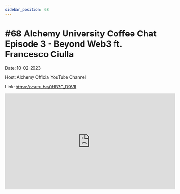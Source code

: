```yaml
---
sidebar_position: 68
---
```


# #68 Alchemy University Coffee Chat Episode 3 - Beyond Web3 ft. Francesco Ciulla

Date: 10-02-2023

Host: Alchemy Official YouTube Channel

Link: https://youtu.be/0HB7C_D9VII

<iframe width="560" height="315" src="https://www.youtube.com/embed/0HB7C_D9VII" title="YouTube video player" frameborder="0" allow="accelerometer; autoplay; clipboard-write; encrypted-media; gyroscope; picture-in-picture; web-share" allowfullscreen></iframe>